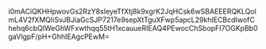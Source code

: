 i0mACiQKHHpwovGs2RzY8sIeyeTfXtj8k9xgrK2JqHCsk6wSBAEEERQKLQolmL4V2fXMQIiSvJBJiaGcSJP7217e9sepXtTguXFwp5apcL29khIECBcdIwofChehq6cbQIWeGhWFxwthqq55tH1xcauueRIEAQ4PEwocChSbopFI7OGKpBb0gaVlgpF/pH+GhhIEAgcPEwM=
